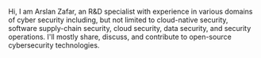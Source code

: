 Hi, I am Arslan Zafar, an R&D specialist with experience in various domains of cyber security including, but not limited to cloud-native security, software supply-chain security, cloud security, data security, and security operations.
I'll mostly share, discuss, and contribute to open-source cybersecurity technologies. 
